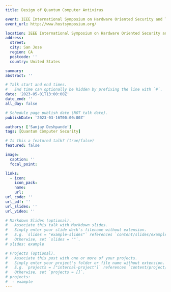 ```yaml
---
title: Design of Quantum Computer Antivirus

event: IEEE International Symposium on Hardware Oriented Security and Trust (HOST 2023)
event_url: http://www.hostsymposium.org/

location: IEEE International Symposium on Hardware Oriented Security and Trust
address:
  street: 
  city: San Jose
  region: CA
  postcode: ''
  country: United States

summary: 
abstract: ''

# Talk start and end times.
#   End time can optionally be hidden by prefixing the line with `#`.
date: '2023-05-01T13:00:00Z'
date_end: ''
all_day: false

# Schedule page publish date (NOT talk date).
publishDate: '2023-03-16T00:00:00Z'

authors: ['Sanjay Deshpande']
tags: [Quantum Computer Security]

# Is this a featured talk? (true/false)
featured: false

image:
  caption: ''
  focal_point: 

links:
  - icon: 
    icon_pack: 
    name: 
    url: 
url_code: ''
url_pdf: ''
url_slides: ''
url_video: ''

# Markdown Slides (optional).
#   Associate this talk with Markdown slides.
#   Simply enter your slide deck's filename without extension.
#   E.g. `slides = "example-slides"` references `content/slides/example-slides.md`.
#   Otherwise, set `slides = ""`.
# slides: example

# Projects (optional).
#   Associate this post with one or more of your projects.
#   Simply enter your project's folder or file name without extension.
#   E.g. `projects = ["internal-project"]` references `content/project/deep-learning/index.md`.
#   Otherwise, set `projects = []`.
# projects:
#  - example
---
```

